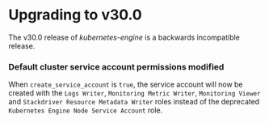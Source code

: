 # Upgrading to v30.0
The v30.0 release of *kubernetes-engine* is a backwards incompatible
release.

### Default cluster service account permissions modified

When `create_service_account` is `true`, the service account will now be created with the `Logs Writer`, `Monitoring Metric Writer`, `Monitoring Viewer` and `Stackdriver Resource Metadata Writer` roles instead of the deprecated `Kubernetes Engine Node Service Account` role.
